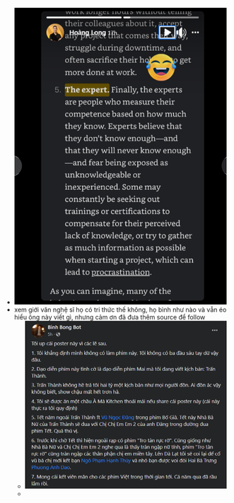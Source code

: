 - ![image.png](../assets/image_1669978202203_0.png)
- xem giới văn nghệ sĩ họ có tri thức thế không, họ bình như nào và vẫn éo hiểu ông này viết gì, nhưng cảm ơn đã đưa thêm source để follow
	- ![image.png](../assets/image_1669978257023_0.png)
	-